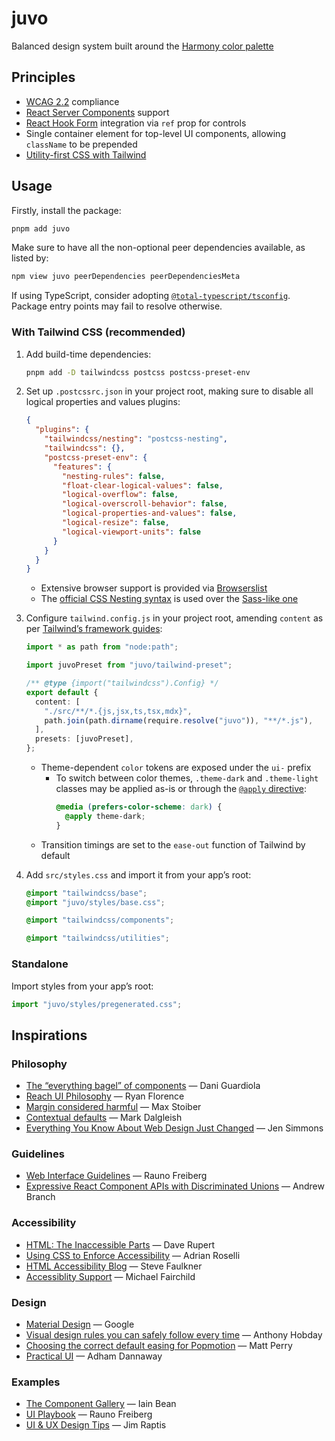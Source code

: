 # juvo

Balanced design system built around the [Harmony color palette](https://github.com/evilmartians/harmony)

## Principles

- [WCAG 2.2](https://www.w3.org/TR/WCAG22/) compliance
- [React Server Components](https://react.dev/reference/rsc/server-components) support
- [React Hook Form](https://github.com/react-hook-form/react-hook-form) integration via `ref` prop for controls
- Single container element for top-level UI components, allowing `className` to be prepended
- [Utility-first CSS with Tailwind](https://tailwindcss.com/docs/utility-first)

## Usage

Firstly, install the package:

```sh
pnpm add juvo
```

Make sure to have all the non-optional peer dependencies available, as listed by:

```sh
npm view juvo peerDependencies peerDependenciesMeta
```

If using TypeScript, consider adopting [`@total-typescript/tsconfig`](https://github.com/total-typescript/tsconfig). Package entry points may fail to resolve otherwise.

### With Tailwind CSS (recommended)

1. Add build-time dependencies:

   ```sh
   pnpm add -D tailwindcss postcss postcss-preset-env
   ```

2. Set up `.postcssrc.json` in your project root, making sure to disable all logical properties and values plugins:

   ```json
   {
     "plugins": {
       "tailwindcss/nesting": "postcss-nesting",
       "tailwindcss": {},
       "postcss-preset-env": {
         "features": {
           "nesting-rules": false,
           "float-clear-logical-values": false,
           "logical-overflow": false,
           "logical-overscroll-behavior": false,
           "logical-properties-and-values": false,
           "logical-resize": false,
           "logical-viewport-units": false
         }
       }
     }
   }
   ```

   - Extensive browser support is provided via [Browserslist](https://github.com/browserslist/browserslist)
   - The [official CSS Nesting syntax](https://github.com/csstools/postcss-plugins/tree/main/plugins/postcss-nesting) is used over the [Sass-like one](https://github.com/postcss/postcss-nested)

3. Configure `tailwind.config.js` in your project root, amending `content` as per [Tailwind’s framework guides](https://tailwindcss.com/docs/installation/framework-guides):

   ```ts
   import * as path from "node:path";

   import juvoPreset from "juvo/tailwind-preset";

   /** @type {import("tailwindcss").Config} */
   export default {
     content: [
       "./src/**/*.{js,jsx,ts,tsx,mdx}",
       path.join(path.dirname(require.resolve("juvo")), "**/*.js"),
     ],
     presets: [juvoPreset],
   };
   ```

   - Theme-dependent `color` tokens are exposed under the `ui-` prefix
     - To switch between color themes, `.theme-dark` and `.theme-light` classes may be applied as-is or through the [`@apply` directive](https://tailwindcss.com/docs/functions-and-directives#apply):
       ```css
       @media (prefers-color-scheme: dark) {
         @apply theme-dark;
       }
       ```
   - Transition timings are set to the `ease-out` function of Tailwind by default

4. Add `src/styles.css` and import it from your app’s root:

   ```css
   @import "tailwindcss/base";
   @import "juvo/styles/base.css";

   @import "tailwindcss/components";

   @import "tailwindcss/utilities";
   ```

### Standalone

Import styles from your app’s root:

```ts
import "juvo/styles/pregenerated.css";
```

## Inspirations

### Philosophy

- [The “everything bagel” of components](https://dio.la/article/the-everything-bagel-of-components) — Dani Guardiola
- [Reach UI Philosophy](https://gist.github.com/ryanflorence/e5c794e6093d16a69fa88d2112a292f7) — Ryan Florence
- [Margin considered harmful](https://mxstbr.com/thoughts/margin) — Max Stoiber
- [Contextual defaults](https://x.com/markdalgleish/status/1291180726218563590) — Mark Dalgleish
- [Everything You Know About Web Design Just Changed](https://www.youtube.com/watch?v=jBwBACbRuGY) — Jen Simmons

### Guidelines

- [Web Interface Guidelines](https://interfaces.rauno.me/) — Rauno Freiberg
- [Expressive React Component APIs with Discriminated Unions](https://blog.andrewbran.ch/expressive-react-component-apis-with-discriminated-unions/) — Andrew Branch

### Accessibility

- [HTML: The Inaccessible Parts](https://daverupert.com/2020/02/html-the-inaccessible-parts/) — Dave Rupert
- [Using CSS to Enforce Accessibility](https://adrianroselli.com/2021/06/using-css-to-enforce-accessibility.html) — Adrian Roselli
- [HTML Accessibility Blog](https://html5accessibility.com/stuff/) — Steve Faulkner
- [Accessiblity Support](https://a11ysupport.io/) — Michael Fairchild

### Design

- [Material Design](https://m3.material.io/) — Google
- [Visual design rules you can safely follow every time](https://www.anthonyhobday.com/sideprojects/saferules/) — Anthony Hobday
- [Choosing the correct default easing for Popmotion](https://popmotion.io/blog/20170703-choosing-a-default-easing-for-popmotion/) — Matt Perry
- [Practical UI](https://www.practical-ui.com/) — Adham Dannaway

### Examples

- [The Component Gallery](https://component.gallery/) — Iain Bean
- [UI Playbook](https://uiplaybook.dev/) — Rauno Freiberg
- [UI & UX Design Tips](https://www.uidesign.tips/) — Jim Raptis
